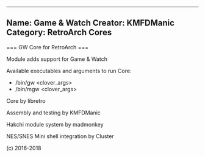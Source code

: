 -----------------------
Name: Game & Watch 
Creator: KMFDManic
Category: RetroArch Cores
-----------------------
=== GW Core for RetroArch ===

Module adds support for Game & Watch

Available executables and arguments to run Core:
- /bin/gw <rom> <clover_args>
- /bin/mgw <rom> <clover_args>

Core by libretro

Assembly and testing by KMFDManic

Hakchi module system by madmonkey

NES/SNES Mini shell integration by Cluster

(c) 2016-2018
